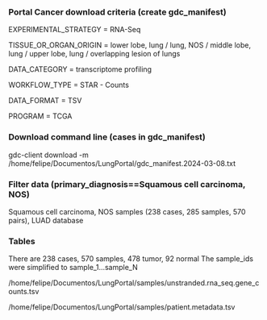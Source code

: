 <!-- GETTING STARTED -->
### Portal Cancer download criteria (create gdc_manifest)
EXPERIMENTAL_STRATEGY  = RNA-Seq

TISSUE_OR_ORGAN_ORIGIN = lower lobe, lung / lung, NOS / middle lobe, lung / upper lobe, lung / overlapping lesion of lungs

DATA_CATEGORY          = transcriptome profiling

WORKFLOW_TYPE          = STAR - Counts

DATA_FORMAT            = TSV

PROGRAM                = TCGA

### Download command line (cases in gdc_manifest)
gdc-client download -m /home/felipe/Documentos/LungPortal/gdc_manifest.2024-03-08.txt



### Filter data (primary_diagnosis==Squamous cell carcinoma, NOS)
Squamous cell carcinoma, NOS  samples (238 cases, 285 samples, 570 pairs), LUAD database



###  Tables
There are 238 cases, 570 samples, 478 tumor, 92 normal
The sample_ids were simplified to sample_1...sample_N

/home/felipe/Documentos/LungPortal/samples/unstranded.rna_seq.gene_counts.tsv

/home/felipe/Documentos/LungPortal/samples/patient.metadata.tsv





